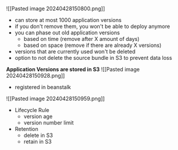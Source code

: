 ![[Pasted image 20240428150800.png]]
- can store at most 1000 application versions
- if you don't remove them, you won't be able to deploy anymore
- you can phase out old application versions
	- based on time (remove after X amount of days)
	- based on space (remove if there are already X versions)
- versions that are currently used won't be deleted
- option to not delete the source bundle in S3 to prevent data loss

**Application Versions are stored in S3**
![[Pasted image 20240428150928.png]]
- registered in beanstalk

![[Pasted image 20240428150959.png]]
- Lifecycle Rule
	- version age
	- version number limit
- Retention
	- delete in S3
	- retain in S3
